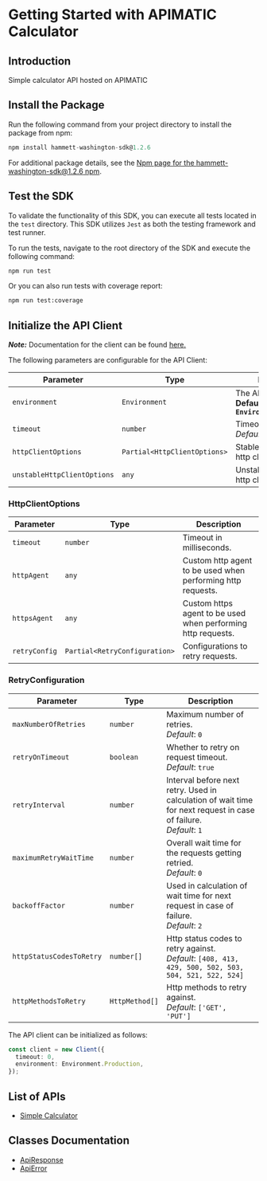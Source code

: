 
# Getting Started with APIMATIC Calculator

## Introduction

Simple calculator API hosted on APIMATIC

## Install the Package

Run the following command from your project directory to install the package from npm:

```ts
npm install hammett-washington-sdk@1.2.6
```

For additional package details, see the [Npm page for the hammett-washington-sdk@1.2.6 npm](https://www.npmjs.com/package/hammett-washington-sdk/v/1.2.6).

## Test the SDK

To validate the functionality of this SDK, you can execute all tests located in the `test` directory. This SDK utilizes `Jest` as both the testing framework and test runner.

To run the tests, navigate to the root directory of the SDK and execute the following command:

```bash
npm run test
```

Or you can also run tests with coverage report:

```bash
npm run test:coverage
```

## Initialize the API Client

**_Note:_** Documentation for the client can be found [here.](https://www.github.com/ZahraN444/hammett-washington-js-sdk/tree/1.2.6/doc/client.md)

The following parameters are configurable for the API Client:

| Parameter | Type | Description |
|  --- | --- | --- |
| `environment` | `Environment` | The API environment. <br> **Default: `Environment.Production`** |
| `timeout` | `number` | Timeout for API calls.<br>*Default*: `0` |
| `httpClientOptions` | `Partial<HttpClientOptions>` | Stable configurable http client options. |
| `unstableHttpClientOptions` | `any` | Unstable configurable http client options. |

### HttpClientOptions

| Parameter | Type | Description |
|  --- | --- | --- |
| `timeout` | `number` | Timeout in milliseconds. |
| `httpAgent` | `any` | Custom http agent to be used when performing http requests. |
| `httpsAgent` | `any` | Custom https agent to be used when performing http requests. |
| `retryConfig` | `Partial<RetryConfiguration>` | Configurations to retry requests. |

### RetryConfiguration

| Parameter | Type | Description |
|  --- | --- | --- |
| `maxNumberOfRetries` | `number` | Maximum number of retries. <br> *Default*: `0` |
| `retryOnTimeout` | `boolean` | Whether to retry on request timeout. <br> *Default*: `true` |
| `retryInterval` | `number` | Interval before next retry. Used in calculation of wait time for next request in case of failure. <br> *Default*: `1` |
| `maximumRetryWaitTime` | `number` | Overall wait time for the requests getting retried. <br> *Default*: `0` |
| `backoffFactor` | `number` | Used in calculation of wait time for next request in case of failure. <br> *Default*: `2` |
| `httpStatusCodesToRetry` | `number[]` | Http status codes to retry against. <br> *Default*: `[408, 413, 429, 500, 502, 503, 504, 521, 522, 524]` |
| `httpMethodsToRetry` | `HttpMethod[]` | Http methods to retry against. <br> *Default*: `['GET', 'PUT']` |

The API client can be initialized as follows:

```ts
const client = new Client({
  timeout: 0,
  environment: Environment.Production,
});
```

## List of APIs

* [Simple Calculator](https://www.github.com/ZahraN444/hammett-washington-js-sdk/tree/1.2.6/doc/controllers/simple-calculator.md)

## Classes Documentation

* [ApiResponse](https://www.github.com/ZahraN444/hammett-washington-js-sdk/tree/1.2.6/doc/api-response.md)
* [ApiError](https://www.github.com/ZahraN444/hammett-washington-js-sdk/tree/1.2.6/doc/api-error.md)

